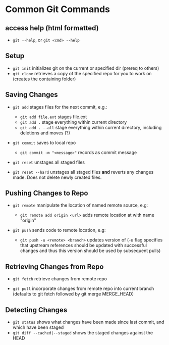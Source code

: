 # Common Git Commands

## access help (html formatted)

* `git --help`, or `git <cmd> --help`

## Setup
* `git init` initializes git on the current or specified dir (prereq to others)
* `git clone` retrieves a copy of the specified repo for you to work on (creates the containing folder)

## Saving Changes

* `git add` stages files for the next commit, e.g.:
    - `git add file.ext` stages file.ext
    - `git add .` stage everything within current directory
    - `git add . --all` stage everything within current directory, including deletions and moves (?)

* `git commit` saves to local repo
    - `git commit -m "<message>"` records <message> as commit message

* `git reset` unstages all staged files
* `git reset --hard` unstages all staged files **and** reverts any changes made. Does not delete newly created files.
    
## Pushing Changes to Repo

* `git remote` manipulate the location of named remote source, e.g:
    - `git remote add origin <url>` adds remote location at <url> with name 
      "origin"
      
* `git push` sends code to remote location, e.g:
    - `git push -u <remote> <branch>` updates <remote> version of <branch> (-u
      flag specifies that upstream references should be updated with successful
      changes and thus this version should be used by subsequent pulls)

## Retrieving Changes from Repo

* `git fetch` retrieve changes from remote repo
      
* `git pull` incorporate changes from remote repo into current branch 
  (defaults to git fetch followed by git merge MERGE_HEAD)

## Detecting Changes

* `git status` shows what changes have been made since last commit, and which have been staged
* `git diff --cached|--staged` shows the staged changes against the HEAD
